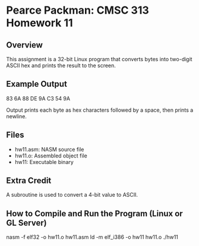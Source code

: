 # Pearce Packman: CMSC 313 Homework 11

## Overview
This assignment is a 32-bit Linux program that converts bytes into two-digit ASCII hex and prints the result to the screen.

## Example Output
83 6A 88 DE 9A C3 54 9A  

Output prints each byte as hex characters followed by a space, then prints a newline.

## Files
- hw11.asm: NASM source file
- hw11.o: Assembled object file
- hw11: Executable binary

## Extra Credit
A subroutine is used to convert a 4-bit value to ASCII.

## How to Compile and Run the Program (Linux or GL Server)
nasm -f elf32 -o hw11.o hw11.asm
ld -m elf_i386 -o hw11 hw11.o
./hw11
